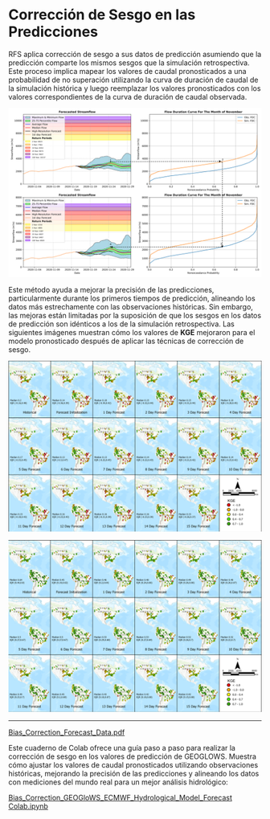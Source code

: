 # Corrección de Sesgo en las Predicciones

RFS aplica corrección de sesgo a sus datos de predicción asumiendo que la predicción comparte los mismos sesgos que la simulación retrospectiva. Este proceso
implica mapear los valores de caudal pronosticados a una probabilidad de no superación utilizando la curva de duración de caudal de la simulación histórica y luego reemplazar
los valores pronosticados con los valores correspondientes de la curva de duración de caudal observada.

![predicciones](../../static/images/forecast-bias-correction.png)

Este método ayuda a mejorar la precisión de las predicciones, particularmente durante los primeros tiempos de predicción, alineando los datos más estrechamente con las observaciones históricas. Sin embargo, las mejoras están limitadas por la suposición de que los sesgos en los datos de predicción son idénticos a los de la simulación retrospectiva. Las siguientes imágenes muestran cómo los valores de **KGE** mejoraron para el modelo pronosticado después de aplicar las técnicas de corrección de sesgo.

![kge](../../static/images/global_kge1.png)

![kge](../../static/images/global_kge2.png)

---

[Bias_Correction_Forecast_Data.pdf](https://drive.google.com/file/d/1CjsVCMkZjngEZt1k45dd4tgGTJREhi2D/view?usp=sharing)

Este cuaderno de Colab ofrece una guía paso a paso para realizar la corrección de sesgo en los valores de predicción de GEOGLOWS. Muestra cómo ajustar los valores de caudal pronosticados utilizando observaciones históricas, mejorando la precisión de las predicciones y alineando los datos con mediciones del mundo real para un mejor
análisis hidrológico:

[Bias_Correction_GEOGloWS_ECMWF_Hydrological_Model_Forecast Colab.ipynb](https://colab.research.google.com/drive/1vXJNrCjef3G4KoCc1LlNm5T_mqLu20E_?usp=sharing)
